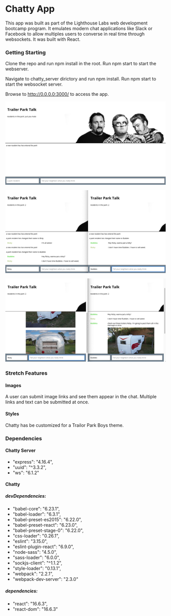 Chatty App
=====================
This app was built as part of the Lighthouse Labs web development bootcamp program. It emulates modern chat applications like Slack or Facebook to allow multiples users to converse in real time through websockets. It was built with React. 

### Getting Starting

Clone the repo and run npm install in the root. Run npm start to start the webserver.

Navigate to chatty_server dirictory and run npm install. Run npm start to start the websocket server.

Browse to http://0.0.0.0:3000/ to access the app.

![One user logged in](https://raw.githubusercontent.com/aaronrbg/chatty/master/images/Screen%20Shot%202018-11-29%20at%205.03.50%20pm.png)

![Multiple users logged in](https://raw.githubusercontent.com/aaronrbg/chatty/master/images/Screen%20Shot%202018-11-29%20at%205.05.26%20pm.png)

![Posting images](https://raw.githubusercontent.com/aaronrbg/chatty/master/images/Screen%20Shot%202018-11-29%20at%205.08.21%20pm.png)

### Stretch Features

#### Images

A user can submit image links and see them appear in the chat. Multiple links and text can be submitted at once.

#### Styles

Chatty has be customized for a Trailor Park Boys theme.

### Dependencies

#### Chatty Server
* "express": "4.16.4",
* "uuid": "^3.3.2",
* "ws": "6.1.2"

#### Chatty

##### devDependencies:
* "babel-core": "6.23.1",
* "babel-loader": "6.3.1",
* "babel-preset-es2015": "6.22.0",
* "babel-preset-react": "6.23.0",
* "babel-preset-stage-0": "6.22.0",
* "css-loader": "0.26.1",
* "eslint": "3.15.0",
* "eslint-plugin-react": "6.9.0",
* "node-sass": "4.5.0",
* "sass-loader": "6.0.0",
* "sockjs-client": "^1.1.2",
* "style-loader": "0.13.1",
* "webpack": "2.2.1",
* "webpack-dev-server": "2.3.0"

##### dependencies:
* "react": "16.6.3",
* "react-dom": "16.6.3"
